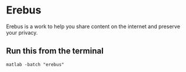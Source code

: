 # Erebus

Erebus is a work to help you share content on the internet and preserve your privacy.

## Run this from the terminal
`matlab -batch "erebus"`